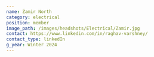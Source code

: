 ```yaml
---
name: Zamir North
category: electrical
position: member
image_path: /images/headshots/Electrical/Zamir.jpg
contact: https://www.linkedin.com/in/raghav-varshney/
contact_type: linkedIn
g_year: Winter 2024
---
```

